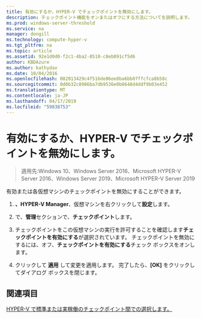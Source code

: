 ```yaml
---
title: 有効にするか、HYPER-V でチェックポイントを無効にします。
description: チェックポイント機能をオンまたはオフにする方法についてを説明します。
ms.prod: windows-server-threshold
ms.service: na
manager: dongill
ms.technology: compute-hyper-v
ms.tgt_pltfrm: na
ms.topic: article
ms.assetid: 92e1d0d0-f2c1-4ba2-8510-c8eb091cf5d6
author: KBDAzure
ms.author: kathydav
ms.date: 10/04/2016
ms.openlocfilehash: 082013429c4f516de86ee8ba6bb07ffcfca8b58c
ms.sourcegitcommit: 0d0b32c8986ba7db9536e0b8648d4ddf9b03e452
ms.translationtype: MT
ms.contentlocale: ja-JP
ms.lasthandoff: 04/17/2019
ms.locfileid: "59838753"
---
```

# <a name="enable-or-disable-checkpoints-in-hyper-v"></a>有効にするか、HYPER-V でチェックポイントを無効にします。

>適用先:Windows 10、Windows Server 2016、Microsoft HYPER-V Server 2016、Windows Server 2019、Microsoft HYPER-V Server 2019
  
有効または各仮想マシンのチェックポイントを無効にすることができます。  
  
1.  **、HYPER-V Manager**、仮想マシンを右クリックして**設定**します。  
  
2.  で、**管理**セクションで、**チェックポイント**します。  
  
3.  チェックポイントをこの仮想マシンの実行を許可することを確認します**チェックポイントを有効にする**が選択されています。 チェックポイントを無効にするには、オフ、**チェックポイントを有効にする**チェック ボックスをオンします。  
  
4.  クリックして **適用** して変更を適用します。 完了したら、**[OK]** をクリックしてダイアログ ボックスを閉じます。  
  
## <a name="see-also"></a>関連項目  
  
[HYPER-V で標準または実稼働のチェックポイント間での選択します。](Choose-between-standard-or-production-checkpoints-in-Hyper-V.md)  


